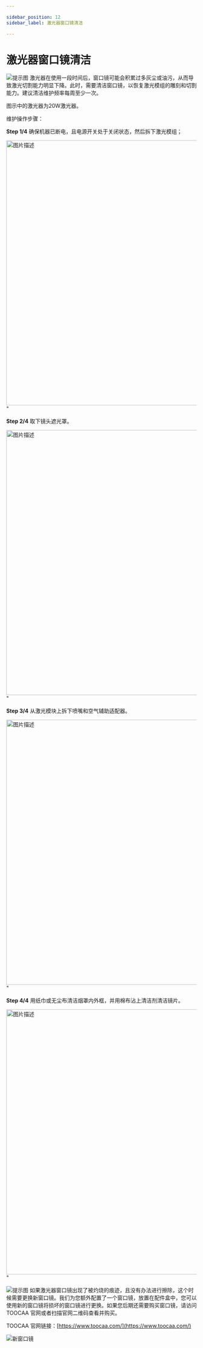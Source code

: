 ```yaml
---

sidebar_position: 12
sidebar_label: 激光器窗口镜清洁

---
```

# 激光器窗口镜清洁

![提示图](http://wiki-toocaa.oss-cn-hongkong.aliyuncs.com/call.png)  激光器在使用一段时间后，窗口镜可能会积累过多灰尘或油污，从而导致激光切割能力明显下降。此时，需要清洁窗口镜，以恢复激光模组的雕刻和切割能力。建议清洁维护频率每周至少一次。

图示中的激光器为20W激光器。

维护操作步骤：

**Step 1/4** 确保机器已断电，且电源开关处于关闭状态，然后拆下激光模组； 

<img src="http://wiki-toocaa.oss-cn-hongkong.aliyuncs.com/%E7%AA%97%E5%8F%A3%E9%95%9C%E6%B8%85%E6%B4%97/C1.png" alt="图片描述" width="700" />" 

**Step 2/4** 取下镜头遮光罩。

<img src="http://wiki-toocaa.oss-cn-hongkong.aliyuncs.com/%E7%AA%97%E5%8F%A3%E9%95%9C%E6%B8%85%E6%B4%97/C2.png" alt="图片描述" width="700" />" 

**Step 3/4** 从激光模块上拆下喷嘴和空气辅助适配器。

<img src="http://wiki-toocaa.oss-cn-hongkong.aliyuncs.com/%E7%AA%97%E5%8F%A3%E9%95%9C%E6%B8%85%E6%B4%97/C3.png" alt="图片描述" width="700" />" 

**Step 4/4** 用纸巾或无尘布清洁烟罩内外框，并用棉布沾上清洁剂清洁镜片。

<img src="http://wiki-toocaa.oss-cn-hongkong.aliyuncs.com/%E7%AA%97%E5%8F%A3%E9%95%9C%E6%B8%85%E6%B4%97/C4.png" alt="图片描述" width="700" />" 

![提示图](http://wiki-toocaa.oss-cn-hongkong.aliyuncs.com/call.png)  如果激光器窗口镜出现了被灼烧的痕迹，且没有办法进行擦除，这个时候需要更换新窗口镜。我们为您额外配置了一个窗口镜，放置在配件盒中，您可以使用新的窗口镜将损坏的窗口镜进行更换。如果您后期还需要购买窗口镜，请访问 TOOCAA 官网或者扫描官网二维码查看并购买。

TOOCAA 官网链接：[https://www.toocaa.com/](https://www.toocaa.com/)

![新窗口镜](http://wiki-toocaa.oss-cn-hongkong.aliyuncs.com/%E7%AA%97%E5%8F%A3%E9%95%9C%E6%B8%85%E6%B4%97/C5.png)
